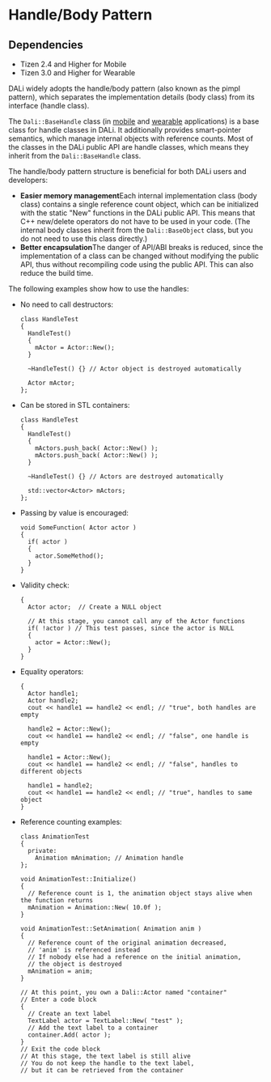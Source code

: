 # Handle/Body Pattern
## Dependencies
- Tizen 2.4 and Higher for Mobile
- Tizen 3.0 and Higher for Wearable

DALi widely adopts the handle/body pattern (also known as the pimpl pattern), which separates the implementation details (body class) from its interface (handle class).

The `Dali::BaseHandle` class (in [mobile](../../../../../org.tizen.native.mobile.apireference/classDali_1_1BaseHandle.html) and [wearable](../../../../../org.tizen.native.wearable.apireference/classDali_1_1BaseHandle.html) applications) is a base class for handle classes in DALi. It additionally provides smart-pointer semantics, which manage internal objects with reference counts. Most of the classes in the DALi public API are handle classes, which means they inherit from the `Dali::BaseHandle` class.

The handle/body pattern structure is beneficial for both DALi users and developers:

- **Easier memory management**Each internal implementation class (body class) contains a single reference count object, which can be initialized with the static "New" functions in the DALi public API. This means that C++ new/delete operators do not have to be used in your code. (The internal body classes inherit from the `Dali::BaseObject` class, but you do not need to use this class directly.)
- **Better encapsulation**The danger of API/ABI breaks is reduced, since the implementation of a class can be changed without modifying the public API, thus without recompiling code using the public API. This can also reduce the build time.

The following examples show how to use the handles:

- No need to call destructors:

  ```
  class HandleTest
  {
    HandleTest()
    {
      mActor = Actor::New();
    }

    ~HandleTest() {} // Actor object is destroyed automatically

    Actor mActor;
  };
  ```

- Can be stored in STL containers:

  ```
  class HandleTest
  {
    HandleTest()
    {
      mActors.push_back( Actor::New() );
      mActors.push_back( Actor::New() );
    }

    ~HandleTest() {} // Actors are destroyed automatically

    std::vector<Actor> mActors;
  };
  ```

- Passing by value is encouraged:

  ```
  void SomeFunction( Actor actor )
  {
    if( actor )
    {
      actor.SomeMethod();
    }
  }
  ```

- Validity check:

  ```
  {
    Actor actor;  // Create a NULL object

    // At this stage, you cannot call any of the Actor functions
    if( !actor ) // This test passes, since the actor is NULL
    {
      actor = Actor::New();
    }
  }
  ```

- Equality operators:

  ```
  {
    Actor handle1;
    Actor handle2;
    cout << handle1 == handle2 << endl; // "true", both handles are empty

    handle2 = Actor::New();
    cout << handle1 == handle2 << endl; // "false", one handle is empty

    handle1 = Actor::New();
    cout << handle1 == handle2 << endl; // "false", handles to different objects

    handle1 = handle2;
    cout << handle1 == handle2 << endl; // "true", handles to same object
  }
  ```

- Reference counting examples:

  ```
  class AnimationTest
  {
    private:
      Animation mAnimation; // Animation handle
  };

  void AnimationTest::Initialize()
  {
    // Reference count is 1, the animation object stays alive when the function returns
    mAnimation = Animation::New( 10.0f );
  }

  void AnimationTest::SetAnimation( Animation anim )
  {
    // Reference count of the original animation decreased,
    // 'anim' is referenced instead
    // If nobody else had a reference on the initial animation,
    // the object is destroyed
    mAnimation = anim;
  }
  ```

  ```
  // At this point, you own a Dali::Actor named "container"
  // Enter a code block
  {
    // Create an text label
    TextLabel actor = TextLabel::New( "test" );
    // Add the text label to a container
    container.Add( actor );
  }
  // Exit the code block
  // At this stage, the text label is still alive
  // You do not keep the handle to the text label,
  // but it can be retrieved from the container
  ```